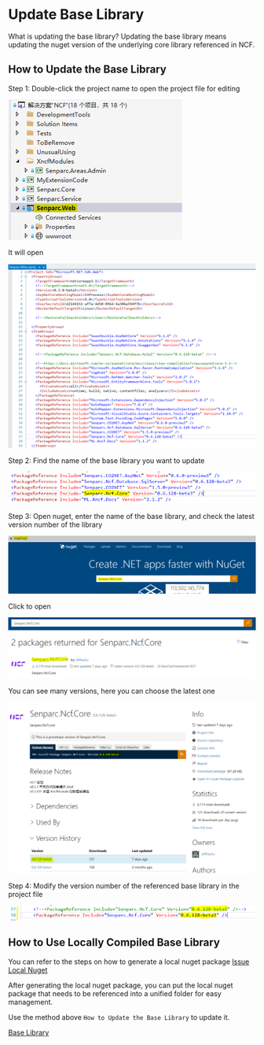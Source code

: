 # Update Base Library

What is updating the base library? Updating the base library means updating the nuget version of the underlying core library referenced in NCF.

## How to Update the Base Library

Step 1: Double-click the project name to open the project file for editing

<img src="./images/double-click-project.png" />

It will open

<img src="./images/opened-project-file.png" />

Step 2: Find the name of the base library you want to update

<img src="./images/find-library-name.png" />

Step 3: Open nuget, enter the name of the base library, and check the latest version number of the library

<img src="./images/search-package-name-for-nuget.png" />

Click to open

<img src="./images/select-package.png" />

You can see many versions, here you can choose the latest one

<img src="./images/select-last-new-version.png" />

Step 4: Modify the version number of the referenced base library in the project file

<img src="./images/update-library-version.png" />

## How to Use Locally Compiled Base Library

You can refer to the steps on how to generate a local nuget package [Issue Local Nuget](/start/developer/issue_local_nuget.html)

After generating the local nuget package, you can put the local nuget package that needs to be referenced into a unified folder for easy management.

Use the method above `How to Update the Base Library` to update it.

[Base Library](/NcfPackageSources)
